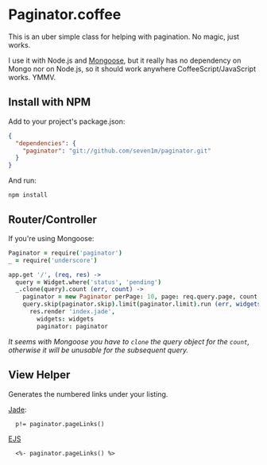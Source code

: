 # Paginator.coffee

This is an uber simple class for helping with pagination. No magic, just works.

I use it with Node.js and [Mongoose](http://mongoosejs.com/), but it really has no dependency on Mongo nor on Node.js, so it should work anywhere CoffeeScript/JavaScript works. YMMV.

## Install with NPM

Add to your project's package.json:

```json
{
  "dependencies": {
    "paginator": "git://github.com/seven1m/paginator.git"
  }
}
```

And run:

`npm install`

## Router/Controller

If you're using Mongoose:

```coffeescript
Paginator = require('paginator')
_ = require('underscore')

app.get '/', (req, res) ->
  query = Widget.where('status', 'pending')
  _.clone(query).count (err, count) ->
    paginator = new Paginator perPage: 10, page: req.query.page, count: count
    query.skip(paginator.skip).limit(paginator.limit).run (err, widgets) ->
      res.render 'index.jade',
        widgets: widgets
        paginator: paginator
```

*It seems with Mongoose you have to `clone` the query object for the `count`, otherwise it will be unusable for the subsequent query.*

## View Helper

Generates the numbered links under your listing.

[Jade](http://jade-lang.com/):

```jade
  p!= paginator.pageLinks()
```

[EJS](http://embeddedjs.com/)

```ejs
  <%- paginator.pageLinks() %>
```
